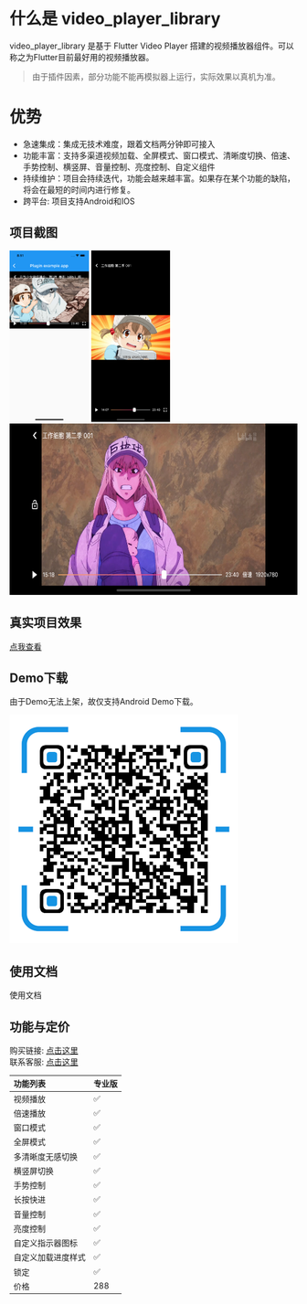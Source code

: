 # 什么是 video_player_library

video_player_library 是基于 Flutter Video Player
搭建的视频播放器组件。可以称之为Flutter目前最好用的视频播放器。

> 由于插件因素，部分功能不能再模拟器上运行，实际效果以真机为准。



# 优势

* 急速集成：集成无技术难度，跟着文档两分钟即可接入
* 功能丰富：支持多渠道视频加载、全屏模式、窗口模式、清晰度切换、倍速、手势控制、横竖屏、音量控制、亮度控制、自定义组件
* 持续维护：项目会持续迭代，功能会越来越丰富。如果存在某个功能的缺陷，将会在最短的时间内进行修复。
* 跨平台:  项目支持Android和IOS

## 项目截图

<img
src="https://github.com/JiangJuHong/access-images/blob/master/FlutterVudeoPlayerLibrary/1.png"
height="300em" />
<img
src="https://github.com/JiangJuHong/access-images/blob/master/FlutterVudeoPlayerLibrary/2.png"
height="300em" style="max-width:100%;display: inline-block;"/>
<img
src="https://github.com/JiangJuHong/access-images/blob/master/FlutterVudeoPlayerLibrary/3.png"
height="300em" style="max-width:100%;display: inline-block;"/>

## 真实项目效果

[点我查看](https://dev-storage.huic.top/video_player_library/Video/%E8%B6%B3%E8%B6%A3%E7%A4%BE%E5%8C%BA.mp4)

## Demo下载

由于Demo无法上架，故仅支持Android Demo下载。

<img src="https://github.com/JiangJuHong/access-images/blob/master/FlutterVudeoPlayerLibrary/code.png" style="display: inline-block;"/>

## 使用文档

使用文档

## 功能与定价

购买链接: [点击这里](http://wpa.qq.com/msgrd?v=3&uin=690717394&site=qq&menu=yes)  
联系客服: [点击这里](http://wpa.qq.com/msgrd?v=3&uin=690717394&site=qq&menu=yes)

| 功能列表           | 专业版 |
| :----------------- | :----- |
| 视频播放           | ✅      |
| 倍速播放           | ✅      |
| 窗口模式           | ✅      |
| 全屏模式           | ✅      |
| 多清晰度无感切换   | ✅      |
| 横竖屏切换         | ✅      |
| 手势控制           | ✅      |
| 长按快进           | ✅      |
| 音量控制           | ✅      |
| 亮度控制           | ✅      |
| 自定义指示器图标   | ✅      |
| 自定义加载进度样式 | ✅      |
| 锁定               | ✅      |
| 价格               | 288    |

